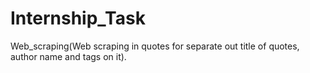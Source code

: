# Internship_Task
Web_scraping(Web scraping in quotes for separate out title of quotes, author name and tags on it).
